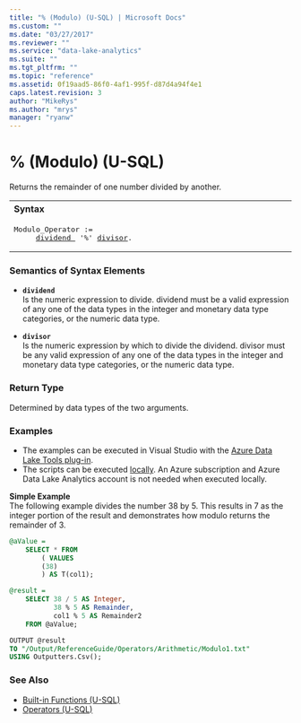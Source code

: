 ```yaml
---
title: "% (Modulo) (U-SQL) | Microsoft Docs"
ms.custom: ""
ms.date: "03/27/2017"
ms.reviewer: ""
ms.service: "data-lake-analytics"
ms.suite: ""
ms.tgt_pltfrm: ""
ms.topic: "reference"
ms.assetid: 0f19aad5-86f0-4af1-995f-d87d4a94f4e1
caps.latest.revision: 3
author: "MikeRys"
ms.author: "mrys"
manager: "ryanw"
---
```

# % (Modulo) (U-SQL)
Returns the remainder of one number divided by another.

<table><th align="left">Syntax</th><tr><td><pre>
Modulo_Operator :=                                                                                       
     <a href="#dividend">dividend </a> '%' <a href="#divisor">divisor</a>.
</pre></td></tr></table>

### Semantics of Syntax Elements    
-   <a name="dividend"></a>**`dividend`**  
Is the numeric expression to divide. dividend must be a valid expression of any one of the data types in the integer and monetary data type categories, or the numeric data type.

-   <a name="divisor"></a>**`divisor`**  
Is the numeric expression by which to divide the dividend. divisor must be any valid expression of any one of the data types in the integer and monetary data type categories, or the numeric data type.

### Return Type
Determined by data types of the two arguments.

### Examples
- The examples can be executed in Visual Studio with the [Azure Data Lake Tools plug-in](https://www.microsoft.com/download/details.aspx?id=49504).  
- The scripts can be executed [locally](https://docs.microsoft.com/azure/data-lake-analytics/data-lake-analytics-data-lake-tools-get-started#run-u-sql-locally).  An Azure subscription and Azure Data Lake Analytics account is not needed when executed locally.

**Simple Example**  
The following example divides the number 38 by 5. This results in 7 as the integer portion of the result and demonstrates how modulo returns the remainder of 3. 
```sql
@aValue = 
    SELECT * FROM 
        ( VALUES
        (38)
        ) AS T(col1);

@result =
    SELECT 38 / 5 AS Integer,
           38 % 5 AS Remainder,
           col1 % 5 AS Remainder2
    FROM @aValue;

OUTPUT @result
TO "/Output/ReferenceGuide/Operators/Arithmetic/Modulo1.txt"
USING Outputters.Csv();
```

### See Also
* [Built-in Functions (U-SQL)](built-in-functions-u-sql.md)
* [Operators (U-SQL)](operators-u-sql.md)

